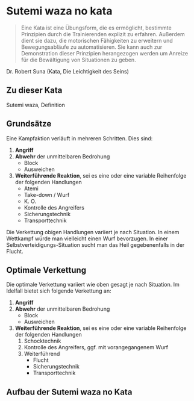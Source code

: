 # Sutemi waza no kata

> Eine Kata ist eine Übungsform, die es ermöglicht, bestimmte Prinzipien durch die Trainierenden explizit zu erfahren. Außerdem dient sie dazu, die motorischen Fähigkeiten zu erweitern und Bewegungsabläufe zu automatisieren. Sie kann auch zur Demonstration dieser Prinzipien herangezogen werden um Anreize für die Bewältigung von Situationen zu geben.

Dr. Robert Suna (Kata, Die Leichtigkeit des Seins)

## Zu dieser Kata

Sutemi waza, Definition





## Grundsätze

Eine Kampfaktion verläuft in mehreren Schritten. Dies sind:

1. **Angriff**
2. **Abwehr** der unmittelbaren Bedrohung
   * Block
   * Ausweichen
3. **Weiterführende Reaktion**, sei es eine oder eine variable Reihenfolge der folgenden Handlungen
   * Atemi
   * Take-down / Wurf
   * K. O.
   * Kontrolle des Angreifers
   * Sicherungstechnik
   * Transporttechnik

Die Verkettung obigen Handlungen variiert je nach Situation.
In einem Wettkampf würde man vielleicht einen Wurf bevorzugen.
In einer Selbstverteidigungs-Situation sucht man das Heil gegebenenfalls in der Flucht.

## Optimale Verkettung

Die optimale Verkettung variiert wie oben gesagt je nach Situation.
Im Idelfall bietet sich folgende Verkettung an:

1. **Angriff**
2. **Abwehr** der unmittelbaren Bedrohung
   * Block
   * Ausweichen
3. **Weiterführende Reaktion**, sei es eine oder eine variable Reihenfolge der folgenden Handlungen
   1. Schocktechnik
   2. Kontrolle des Angreifers, ggf. mit vorangegangenem Wurf
   3. Weiterführend
      * Flucht
      * Sicherungstechnik
      * Transporttechnik

## Aufbau der Sutemi waza no Kata
